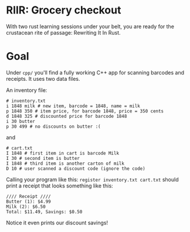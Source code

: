 # RIIR: Grocery checkout
With two rust learning sessions under your belt, you are ready for the crustacean rite of passage: Rewriting It In Rust.

# Goal
Under `cpp/` you'll find a fully working C++ app for scanning barcodes and receipts.
It uses two data files.

An inventory file:
```
# inventory.txt
i 1848 milk # new item, barcode = 1848, name = milk
p 1848 350 # item price, for barcode 1848, price = 350 cents
d 1848 325 # discounted price for barcode 1848
i 30 butter
p 30 499 # no discounts on butter :(
```
and
```
# cart.txt
I 1848 # first item in cart is barcode Milk
I 30 # second item is butter
I 1848 # third item is another carton of milk
D 10 # user scanned a discount code (ignore the code)
```

Calling your program like this:
`register inventory.txt cart.txt`
should print a receipt that looks something like this:
```
//// Receipt ////
Butter (1): $4.99
Milk (2): $6.50
Total: $11.49, Savings: $0.50
```
Notice it even prints our discount savings!

